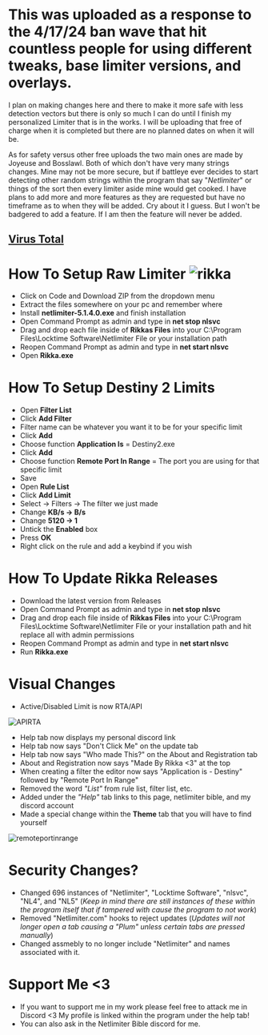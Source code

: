
# This was uploaded as a response to the 4/17/24 ban wave that hit countless people for using different tweaks, base limiter versions, and overlays.
I plan on making changes here and there to make it more safe with less detection vectors but there is only so much I can do until I finish my personalized Limiter that is in the works.
I will be uploading that free of charge when it is completed but there are no planned dates on when it will be.

As for safety versus other free uploads the two main ones are made by Joyeuse and Bosslawl. Both of which don't have very many strings changes. Mine may not be more secure, but if battleye ever decides to start detecting other random strings within the program that say "*Netlimiter*" or things of the sort then every limiter aside mine would get cooked. I have plans to add more and more features as they are requested but have no timeframe as to when they will be added. Cry about it I guess. But I won't be badgered to add a feature. If I am then the feature will never be added. 

## [Virus Total](https://www.virustotal.com/gui/file/79125cfd0e3bd4e5880dc16cfd144edd7c0215eb3b98563edcb7eff4400f2acf?nocache=1)

# How To Setup Raw Limiter ![rikka](https://i.ibb.co/JkHBp0y/yiy587u6-r.png)

- Click on Code and Download ZIP from the dropdown menu
- Extract the files somewhere on your pc and remember where
- Install **netlimiter-5.1.4.0.exe** and finish installation
- Open Command Prompt as admin and type in **net stop nlsvc**
- Drag and drop each file inside of **Rikkas Files** into your C:\Program Files\Locktime Software\Netlimiter File or your installation path
- Reopen Command Prompt as admin and type in **net start nlsvc**
- Open **Rikka.exe**

# How To Setup Destiny 2 Limits

- Open **Filter List**
- Click **Add Filter**
- Filter name can be whatever you want it to be for your specific limit
- Click **Add**
- Choose function **Application Is** = Destiny2.exe
- Click **Add**
- Choose function **Remote Port In Range** = The port you are using for that specific limit
- Save
- Open **Rule List**
- Click **Add Limit**
- Select -> Filters -> The filter we just made
- Change **KB/s -> B/s**
- Change **5120 -> 1**
- Untick the **Enabled** box
- Press **OK**
- Right click on the rule and add a keybind if you wish

# How To Update Rikka Releases

- Download the latest version from Releases
- Open Command Prompt as admin and type in **net stop nlsvc**
- Drag and drop each file inside of **Rikkas Files** into your C:\Program Files\Locktime Software\Netlimiter File or your installation path and hit replace all with admin permissions
- Reopen Command Prompt as admin and type in **net start nlsvc**
- Run **Rikka.exe**

# Visual Changes

- Active/Disabled Limit is now RTA/API

![APIRTA](https://i.ibb.co/Lkqhhc8/image-2024-05-08-091349138.png)


- Help tab now displays my personal discord link
- Help tab now says "Don't Click Me" on the update tab
- Help tab now says "Who made This?" on the About and Registration tab
- About and Registration now says "Made By Rikka <3" at the top
- When creating a filter the editor now says "Application is - Destiny" followed by "Remote Port In Range"
- Removed the word *"List"* from rule list, filter list, etc.
- Added under the *"Help"* tab links to this page, netlimiter bible, and my discord account
- Made a special change within the **Theme** tab that you will have to find yourself

![remoteportinrange](https://i.ibb.co/KFmCKTs/kjhdsfg-1.png)


# Security Changes?

- Changed 696 instances of "Netlimiter", "Locktime Software", "nlsvc", "NL4", and "NL5" (*Keep in mind there are still instances of these within the program itself that if tampered with cause the program to not work*)
- Removed "Netlimiter.com" hooks to reject updates (*Updates will not longer open a tab causing a "Plum" unless certain tabs are pressed manually*)
- Changed assmebly to no longer include "Netlimiter" and names associated with it.

# Support Me <3

- If you want to support me in my work please feel free to attack me in Discord <3 My profile is linked within the program under the help tab!
- You can also ask in the Netlimiter Bible discord for me.
